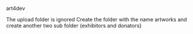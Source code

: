 art4dev

The upload folder is ignored
Create the folder with the name artworks
and create another two sub folder {exhibitors and donators}
 
